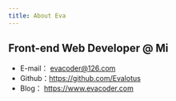 ```yaml
---
title: About Eva
---
```


## Front-end Web Developer @ Mi    
- E-mail： evacoder@126.com
- Github：https://github.com/Evalotus                
- Blog： https://www.evacoder.com
